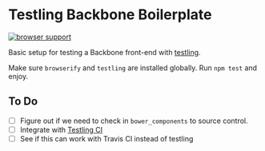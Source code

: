 # Testling Backbone Boilerplate

[![browser support](https://ci.testling.com/nickb1080/testling-backbone-boilerplate.png)
](https://ci.testling.com/nickb1080/testling-backbone-boilerplate)

Basic setup for testing a Backbone front-end with [testling](https://github.com/substack/testling).

Make sure `browserify` and `testling` are installed globally. Run `npm test` and enjoy.

## To Do
- [ ] Figure out if we need to check in `bower_components` to source control.
- [ ] Integrate with [Testling CI](http://ci.testling.com)
- [ ] See if this can work with Travis CI instead of testling

